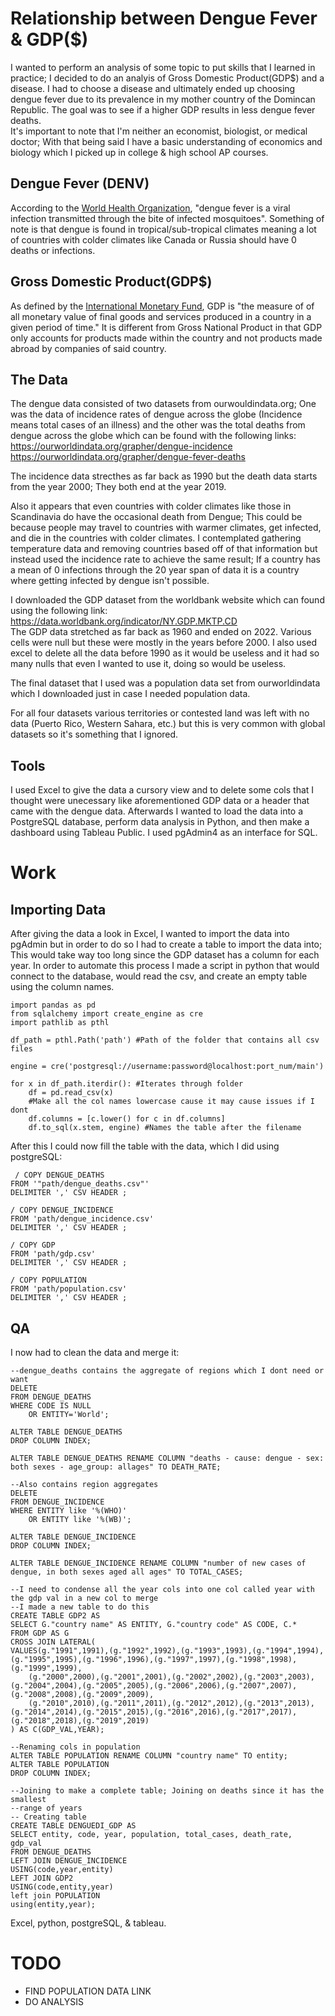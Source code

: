 # Relationship between Dengue Fever & GDP($)
I wanted to perform an analysis of some topic to put skills that I learned in practice; I decided to do an analyis of Gross Domestic Product(GDP$) and a disease. I had to choose a disease and ultimately ended up choosing dengue fever due to its prevalence in my mother country of the Domincan Republic. The goal was to see if a higher GDP results in less dengue fever deaths.<br>
It's important to note that I'm neither an economist, biologist, or medical doctor; With that being said I have a basic understanding of economics and biology which I picked up in college & high school AP courses.
## Dengue Fever (DENV)
According to the <a href="https://www.who.int/news-room/fact-sheets/detail/dengue-and-severe-dengue">World Health Organization</a>, "dengue fever is a viral infection transmitted through the bite of infected mosquitoes". Something of note is that dengue is found in tropical/sub-tropical climates meaning a lot of countries with colder climates like Canada or Russia should have 0 deaths or infections.
## Gross Domestic Product(GDP$) 
As defined by the <a href="https://www.imf.org/en/Publications/fandd/issues/Series/Back-to-Basics/gross-domestic-product-GDP#:~:text=GDP%20measures%20the%20monetary%20value,a%20quarter%20or%20a%20year).">International Monetary Fund</a>, GDP is "the measure of of all monetary value of final goods and services produced in a country in a given period of time." It is different from Gross National Product in that GDP only accounts for products made within the country and not products made abroad by companies of said country.

## The Data
The dengue data consisted of two datasets from ourwouldindata.org; One was the data of incidence rates of dengue across the globe (Incidence means total cases of an illness) and the other was the total deaths from dengue across the globe which can be found with the following links:<br>
https://ourworldindata.org/grapher/dengue-incidence
<br>
https://ourworldindata.org/grapher/dengue-fever-deaths

The incidence data strecthes as far back as 1990 but the death data starts from the year 2000; They both end at the year 2019.

Also it appears that even countries with colder climates like those in Scandinavia do have the occasional death from Dengue; This could be because people may travel to countries with warmer climates, get infected, and die in the countries with colder climates. I contemplated gathering temperature data and removing countries based off of that information but instead used the incidence rate to achieve the same result; If a country has a mean of 0 infections through the 20 year span of data it is a country where getting infected by dengue isn't possible. 

I downloaded the GDP dataset from the worldbank website which can found using the following link: https://data.worldbank.org/indicator/NY.GDP.MKTP.CD 
<br>
The GDP data stretched as far back as 1960 and ended on 2022. Various cells were null but these were mostly in the years before 2000. I also used excel to delete all the data before 1990 as it would be useless and it had so many nulls that even I wanted to use it, doing so would be useless.

The final dataset that I used was a population data set from ourworldindata which I downloaded just in case I needed population data.

For all four datasets various territories or contested land was left with no data (Puerto Rico, Western Sahara, etc.) but this is very common with global datasets so it's something that I ignored.

## Tools
I used Excel to give the data a cursory view and to delete some cols that I thought were unecessary like aforementioned GDP data or a header that came with the dengue data. Afterwards I wanted to load the data into a PostgreSQL database, perform data analysis in Python, and then make a dashboard using Tableau Public. I used pgAdmin4 as an interface for SQL.

# Work
## Importing Data
After giving the data a look in Excel, I wanted to import the data into pgAdmin but in order to do so I had to create a table to import the data into; This would take way too long since the GDP dataset has a column for each year. In order to automate this process I made a script in python that would connect to the database, would read the csv, and create an empty table using the column names.
```
import pandas as pd
from sqlalchemy import create_engine as cre
import pathlib as pthl

df_path = pthl.Path('path') #Path of the folder that contains all csv files

engine = cre('postgresql://username:password@localhost:port_num/main')

for x in df_path.iterdir(): #Iterates through folder
    df = pd.read_csv(x)
    #Make all the col names lowercase cause it may cause issues if I dont
    df.columns = [c.lower() for c in df.columns]
    df.to_sql(x.stem, engine) #Names the table after the filename
```
After this I could now fill the table with the data, which I did using postgreSQL:
```
 / COPY DENGUE_DEATHS 
FROM '"path/dengue_deaths.csv"' 
DELIMITER ',' CSV HEADER ;

/ COPY DENGUE_INCIDENCE
FROM 'path/dengue_incidence.csv'
DELIMITER ',' CSV HEADER ;

/ COPY GDP
FROM 'path/gdp.csv'
DELIMITER ',' CSV HEADER ;

/ COPY POPULATION 
FROM 'path/population.csv' 
DELIMITER ',' CSV HEADER ;
```
## QA
I now had to clean the data and merge it:
```
--dengue_deaths contains the aggregate of regions which I dont need or want
DELETE
FROM DENGUE_DEATHS
WHERE CODE IS NULL
	OR ENTITY='World';

ALTER TABLE DENGUE_DEATHS
DROP COLUMN INDEX;

ALTER TABLE DENGUE_DEATHS RENAME COLUMN "deaths - cause: dengue - sex: both sexes - age_group: allages" TO DEATH_RATE;

--Also contains region aggregates
DELETE
FROM DENGUE_INCIDENCE
WHERE ENTITY like '%(WHO)'
	OR ENTITY like '%(WB)';

ALTER TABLE DENGUE_INCIDENCE
DROP COLUMN INDEX;

ALTER TABLE DENGUE_INCIDENCE RENAME COLUMN "number of new cases of dengue, in both sexes aged all ages" TO TOTAL_CASES;

--I need to condense all the year cols into one col called year with the gdp val in a new col to merge
--I made a new table to do this
CREATE TABLE GDP2 AS
SELECT G."country name" AS ENTITY, G."country code" AS CODE, C.*
FROM GDP AS G
CROSS JOIN LATERAL(
VALUES(g."1991",1991),(g."1992",1992),(g."1993",1993),(g."1994",1994),(g."1995",1995),(g."1996",1996),(g."1997",1997),(g."1998",1998),(g."1999",1999),
	(g."2000",2000),(g."2001",2001),(g."2002",2002),(g."2003",2003),(g."2004",2004),(g."2005",2005),(g."2006",2006),(g."2007",2007),(g."2008",2008),(g."2009",2009),
	(g."2010",2010),(g."2011",2011),(g."2012",2012),(g."2013",2013),(g."2014",2014),(g."2015",2015),(g."2016",2016),(g."2017",2017),(g."2018",2018),(g."2019",2019)
) AS C(GDP_VAL,YEAR);

--Renaming cols in population
ALTER TABLE POPULATION RENAME COLUMN "country name" TO entity;
ALTER TABLE POPULATION
DROP COLUMN INDEX;

--Joining to make a complete table; Joining on deaths since it has the smallest
--range of years
-- Creating table
CREATE TABLE DENGUEDI_GDP AS
SELECT entity, code, year, population, total_cases, death_rate, gdp_val
FROM DENGUE_DEATHS
LEFT JOIN DENGUE_INCIDENCE
USING(code,year,entity)
LEFT JOIN GDP2
USING(code,entity,year)
left join POPULATION
using(entity,year);
```


Excel, python, postgreSQL, &amp; tableau.

# TODO
- FIND POPULATION DATA LINK
- DO ANALYSIS
